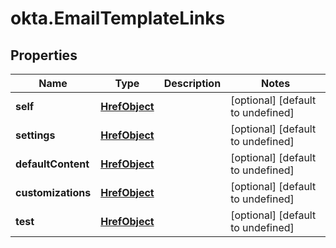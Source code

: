 # okta.EmailTemplateLinks

## Properties

Name | Type | Description | Notes
------------ | ------------- | ------------- | -------------
**self** | [**HrefObject**](HrefObject.md) |  | [optional] [default to undefined]
**settings** | [**HrefObject**](HrefObject.md) |  | [optional] [default to undefined]
**defaultContent** | [**HrefObject**](HrefObject.md) |  | [optional] [default to undefined]
**customizations** | [**HrefObject**](HrefObject.md) |  | [optional] [default to undefined]
**test** | [**HrefObject**](HrefObject.md) |  | [optional] [default to undefined]

